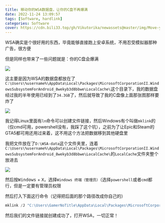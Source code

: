```yaml
---
title: 移动你的WSA数据盘，让你的C盘不再爆满
date: 2022-11-24 13:09:57
tags: [Software, hardlink]
categories: Software
cover: https://cdn.bili33.top/gh/Vikutorika/newassets@master/img/Move-your-wsa-data/explorer-20220830-181707.png
---
```


WSA确实是个很好用的东西，毕竟能够直接跑上安卓系统，不用忍受模拟器那种广告，很方便

但是同样也带来了一些问题就是：你的C盘会爆满

![](https://cdn.bili33.top/gh/Vikutorika/newassets@master/img/Move-your-wsa-data/explorer-20220830-181707.png)

这主要是因为WSA的数据盘都放在了`C:\Users\%username%\AppData\Local\Packages\MicrosoftCorporationII.WindowsSubsystemForAndroid_8wekyb3d8bbwe\LocalCache\`这个目录下，我的数据盘经过我的半年使用已经到了`34.3GB`了，然后就导致了我的C盘像上面那张图那样要炸了

![](https://cdn.bili33.top/gh/Vikutorika/newassets@master/img/Move-your-wsa-data/explorer-20221124-131312.png)

我记得Linux里面有`ln`命令可以创建文件链接，然后Windows有个叫做`mklink`的（仅cmd可用，powershell没有，我踩了这个坑），之前为了让Epic和Steam的GTA5都可用还用过来着，这不用这个方法把数据移到其他硬盘里

我把文件放在了`D:\WSA-data`这个文件夹里，连着`C:\Users\%username%\AppData\Local\Packages\MicrosoftCorporationII.WindowsSubsystemForAndroid_8wekyb3d8bbwe\LocalCache\`的`LocalCache`文件夹整个放进去

![](https://cdn.bili33.top/gh/Vikutorika/newassets@master/img/Move-your-wsa-data/explorer-20221124-131546.png)

然后按<kbd>Windows</kbd> + <kbd>X</kbd>，选择`Windows 终端（管理员）`（选择`powershell`或者`cmd`都行，但是一定要有管理员权限

然后打入下面这行命令（记得把后面的那个路径改成你自己的）

```powershell
mklink /J "C:\Users\GamerNoTitle\AppData\Local\Packages\MicrosoftCorporationII.WindowsSubsystemForAndroid_8wekyb3d8bbwe\LocalCache" "D:\WSA-data\LocalCache"
```

然后我们的文件链接就创建成功了，打开WSA，一切正常！
